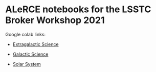 # ALeRCE notebooks for the LSSTC Broker Workshop 2021

Google colab links:

* [Extragalactic Science](https://colab.research.google.com/github/alercebroker/usecases/blob/master/notebooks/LSSTC_Broker_workshop/ALeRCE_Extragalactic_notebook_brokers_workshop_2021.ipynb)

* [Galactic Science](https://colab.research.google.com/github/alercebroker/usecases/blob/master/notebooks/LSSTC_Broker_workshop/ALeRCE_Galactic_notebook_brokers_workshop_2021.ipynb)

* [Solar System](https://colab.research.google.com/github/alercebroker/usecases/blob/master/notebooks/LSSTC_Broker_workshop/ALeRCE_SolarSystem_notebook_brokers_workshop_2021.ipynb)


